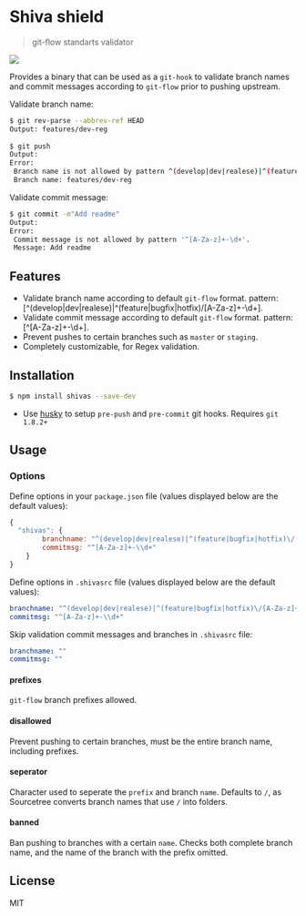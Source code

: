 # Shiva shield
> git-flow standarts validator

![](shiva.gif|width=100)

Provides a binary that can be used as a `git-hook` to validate branch names and commit messages according to `git-flow` prior to pushing upstream. 

Validate branch name:
```sh
$ git rev-parse --abbrev-ref HEAD
Output: features/dev-reg
  
$ git push
Output:
Error:
 Branch name is not allowed by pattern ^(develop|dev|realese)|^(feature|bugfix|hotfix)/[A-Za-z]+-\d+.
 Branch name: features/dev-reg
```

Validate commit message:
```sh
$ git commit -m"Add readme"
Output:
Error:
 Commit message is not allowed by pattern '^[A-Za-z]+-\d+'.
 Message: Add readme
```


## Features

- Validate branch name according to default `git-flow` format.
  pattern: [^(develop|dev|realese)|^(feature|bugfix|hotfix)\/[A-Za-z]+-\\d+].
- Validate commit message according to default `git-flow` format.
  pattern: [^[A-Za-z]+-\\d+].
- Prevent pushes to certain branches such as `master` or `staging`.
- Completely customizable, for Regex validation.

## Installation

```sh
$ npm install shivas --save-dev
```

- Use [husky](http://npm.im/husky) to setup `pre-push` and `pre-commit` git hooks. Requires `git 1.8.2+`


## Usage

### Options

Define options in your `package.json` file (values displayed below are the default values):

```javascript
{
  "shivas": {
        branchname: "^(develop|dev|realese)|^(feature|bugfix|hotfix)\/[A-Za-z]+-\\d+",
        commitmsg: "^[A-Za-z]+-\\d+"
    }
}
```

Define options in `.shivasrc` file (values displayed below are the default values):

```yml
branchname: "^(develop|dev|realese)|^(feature|bugfix|hotfix)\/[A-Za-z]+-\\d+" 
commitmsg: "^[A-Za-z]+-\\d+"
```

Skip validation commit messages and branches in `.shivasrc` file:

```yml
branchname: "" 
commitmsg: ""
```

#### prefixes

`git-flow` branch prefixes allowed. 


#### disallowed

Prevent pushing to certain branches, must be the entire branch name, including prefixes.

#### seperator

Character used to seperate the `prefix` and branch `name`. Defaults to `/`, as Sourcetree converts branch names that use `/` into folders.

#### banned

Ban pushing to branches with a certain `name`. Checks both complete branch name, and the name of the branch with the prefix omitted.

## License

MIT
